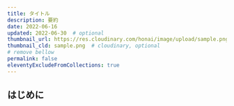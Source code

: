 ```yaml
---
title: タイトル
description: 要約
date: 2022-06-16
updated: 2022-06-30  # optional
thumbnail_url: https://res.cloudinary.com/honai/image/upload/sample.png  # optional
thumbnail_cld: sample.png  # cloudinary, optional
# remove bellow
permalink: false
eleventyExcludeFromCollections: true
---
```

<!-- DO NOT USE h1 -->
## はじめに
